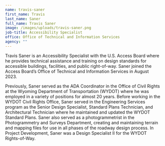 ```yaml
---
name: travis-saner
first_name: Travis
last_name: Saner
full_name: Travis Saner
image: /images/uploads/travis-saner.png
job-title: Accessibility Specialist
office: Office of Technical and Information Services
agency: ""
---
```

Travis Saner is an Accessibility Specialist with the U.S. Access Board where he provides technical assistance and training on design standards for accessible buildings, facilities, and public right-of-way. Saner joined the Access Board’s Office of Technical and Information Services in August 2023.

Previously, Saner served as the ADA Coordinator in the Office of Civil Rights at the Wyoming Department of Transportation (WYDOT) where he was employed in a variety of positions for almost 20 years. Before working in the WYDOT Civil Rights Office, Saner served in the Engineering Services program as the Senior Design Specialist, Standard Plans Technician, and Architectural Technician where he maintained and updated the WYDOT Standard Plans. Saner also served as a photogrammetrist in the Photogrammetry and Surveys Department, creating and maintaining terrain and mapping files for use in all phases of the roadway design process. In Project Development, Saner was a Design Specialist II for the WYDOT Rights-of-Way.